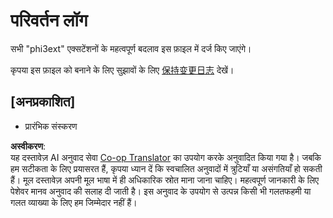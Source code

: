 <!--
CO_OP_TRANSLATOR_METADATA:
{
  "original_hash": "dbb0b6218ce5f9cf0ede8f4201f6ad58",
  "translation_date": "2025-05-08T06:42:57+00:00",
  "source_file": "code/07.Lab/01/AIPC/extensions/phi3ext/CHANGELOG.md",
  "language_code": "hi"
}
-->
# परिवर्तन लॉग

सभी "phi3ext" एक्सटेंशनों के महत्वपूर्ण बदलाव इस फ़ाइल में दर्ज किए जाएंगे।

कृपया इस फ़ाइल को बनाने के लिए सुझावों के लिए [保持变更日志](http://keepachangelog.com/) देखें।

## [अनप्रकाशित]

- प्रारंभिक संस्करण

**अस्वीकरण**:  
यह दस्तावेज़ AI अनुवाद सेवा [Co-op Translator](https://github.com/Azure/co-op-translator) का उपयोग करके अनुवादित किया गया है। जबकि हम सटीकता के लिए प्रयासरत हैं, कृपया ध्यान दें कि स्वचालित अनुवादों में त्रुटियाँ या असंगतियाँ हो सकती हैं। मूल दस्तावेज़ अपनी मूल भाषा में ही अधिकारिक स्रोत माना जाना चाहिए। महत्वपूर्ण जानकारी के लिए पेशेवर मानव अनुवाद की सलाह दी जाती है। इस अनुवाद के उपयोग से उत्पन्न किसी भी गलतफहमी या गलत व्याख्या के लिए हम जिम्मेदार नहीं हैं।